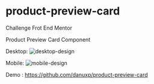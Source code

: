 # product-preview-card
Challenge Frot End Mentor

Product Preview Card Component

Desktop:
![desktop-design](https://user-images.githubusercontent.com/43632643/192153357-159bd6d3-51a5-4c64-90e3-edb941d1a348.jpg)

Mobile:
![mobile-design](https://user-images.githubusercontent.com/43632643/192153391-810ac441-77ef-4e6d-90ca-32438ebe403d.jpg)

Demo : https://github.com/danuxp/product-preview-card

